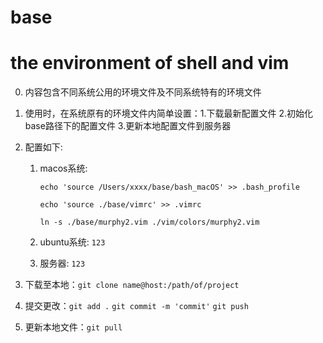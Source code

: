 # base
# the environment of shell and vim 

0. 内容包含不同系统公用的环境文件及不同系统特有的环境文件

1. 使用时，在系统原有的环境文件内简单设置：1.下载最新配置文件 2.初始化base路径下的配置文件 3.更新本地配置文件到服务器

2. 配置如下: 
   
   1. macos系统: 
   
      `echo 'source /Users/xxxx/base/bash_macOS' >> .bash_profile`
      
      `echo 'source ./base/vimrc' >> .vimrc`
      
      `ln -s ./base/murphy2.vim ./vim/colors/murphy2.vim`
      
   2. ubuntu系统: `123`
   3. 服务器: `123`

1. 下载至本地：`git clone name@host:/path/of/project`

2. 提交更改：`git add .`
            `git commit -m 'commit'`
            `git push`
3. 更新本地文件：`git pull`
